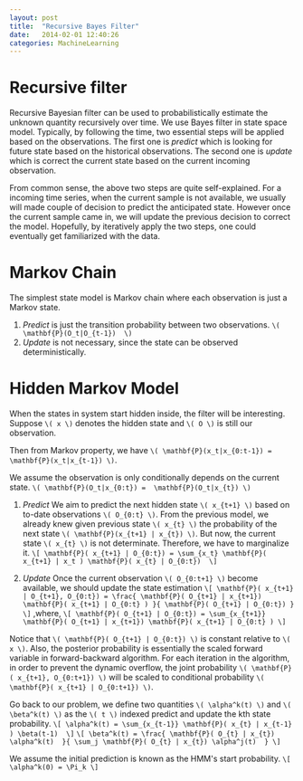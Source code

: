 ```yaml
---
layout: post
title:  "Recursive Bayes Filter"
date:   2014-02-01 12:40:26
categories: MachineLearning  
---
```


# Recursive filter

Recursive Bayesian filter can be used to probabilistically estimate the unknown quantity recursively over time. 
We use Bayes filter in state space model.
Typically, by following the time, two essential steps will be applied based on the observations.
The first one is *predict* which is looking for future state based on the historical observations.
The second one is *update* which is correct the current state based on the current incoming observation.

From common sense, the above two steps are quite self-explained. 
For a incoming time series, when the current sample is not available, we usually will made couple of decision to predict the anticipated state. However once the current sample came in, we will update the previous decision to correct the model.
Hopefully, by iteratively apply the two steps, one could eventually get familiarized with the data.


# Markov Chain
The simplest state model is Markov chain where each observation is just a Markov state. 

1. *Predict* is just the transition probability between two observations.
`\( \mathbf{P}(O_t|O_{t-1})  \)`
2. *Update* is not necessary, since the state can be observed deterministically.


# Hidden Markov Model
When the states in system start hidden inside, the filter will be interesting.
Suppose `\( x \)` denotes the hidden state and `\( O \)` is still our observation. 

Then from Markov property, we have `\( \mathbf{P}(x_t|x_{0:t-1}) =  \mathbf{P}(x_t|x_{t-1}) \)`.

We assume the observation is only conditionally depends on the current state. 
`\( \mathbf{P}(O_t|x_{0:t}) =  \mathbf{P}(O_t|x_{t}) \)`

1. *Predict*
We aim to predict the next hidden state `\( x_{t+1} \)` based on to-date observations `\( O_{0:t} \)`.
From the previous model, we already knew given previous state `\( x_{t} \)` the probability of the next state `\( \mathbf{P}(x_{t+1} | x_{t}) \)`. But now, the current state `\( x_{t} \)` is not determinate. Therefore, we have to marginalize it.
`\[
\mathbf{P}( x_{t+1} | O_{0:t}) = \sum_{x_t} \mathbf{P}( x_{t+1} | x_t ) \mathbf{P}( x_{t} | O_{0:t}) 
\]`

2. *Update*
Once the current observation `\( O_{0:t+1} \)` become available, we should update the state estimation 
`\[
\mathbf{P}( x_{t+1} | O_{t+1}, O_{0:t}) = \frac{
\mathbf{P}( O_{t+1} | x_{t+1}) \mathbf{P}( x_{t+1} | O_{0:t} ) }{ \mathbf{P}( O_{t+1} | O_{0:t}) }
\]`
,where,
`\[
\mathbf{P}( O_{t+1} | O_{0:t}) = \sum_{x_{t+1}} \mathbf{P}( O_{t+1} | x_{t+1}) \mathbf{P}( x_{t+1} | O_{0:t} )
\]`

Notice that `\( \mathbf{P}( O_{t+1} | O_{0:t}) \)` is constant relative to `\( x \)`. 
Also, the posterior probability is essentially the scaled forward variable in forward-backward algorithm. For each iteration in the algorithm, in order to prevent the dynamic overflow, the joint probability `\( \mathbf{P}( x_{t+1}, O_{0:t+1}) \)` will be scaled to conditional probability `\( \mathbf{P}( x_{t+1} | O_{0:t+1}) \)`.

Go back to our problem, we define two quantities `\( \alpha^k(t) \)` and  `\( \beta^k(t) \)` as the `\( t \)` indexed predict and update the kth state probability.
`\[
\alpha^k(t) = \sum_{x_{t-1}} \mathbf{P}( x_{t} | x_{t-1} ) \beta(t-1) 
\]`
`\[
\beta^k(t) = \frac{
\mathbf{P}( O_{t} | x_{t}) \alpha^k(t)  }{ \sum_j \mathbf{P}( O_{t} | x_{t}) \alpha^j(t)  }
\]`

We assume the initial prediction is known as the HMM's start probability. 
`\[
\alpha^k(0) = \Pi_k
\]`
